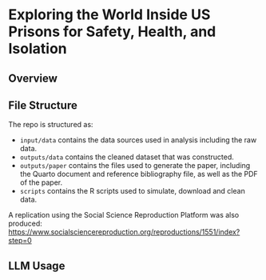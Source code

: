 # Exploring the World Inside US Prisons for Safety, Health, and Isolation

## Overview



## File Structure

The repo is structured as:

-   `input/data` contains the data sources used in analysis including the raw data.
-   `outputs/data` contains the cleaned dataset that was constructed.
-   `outputs/paper` contains the files used to generate the paper, including the Quarto document and reference bibliography file, as well as the PDF of the paper. 
-   `scripts` contains the R scripts used to simulate, download and clean data.

A replication using the Social Science Reproduction Platform was also produced: https://www.socialsciencereproduction.org/reproductions/1551/index?step=0

##  LLM Usage
